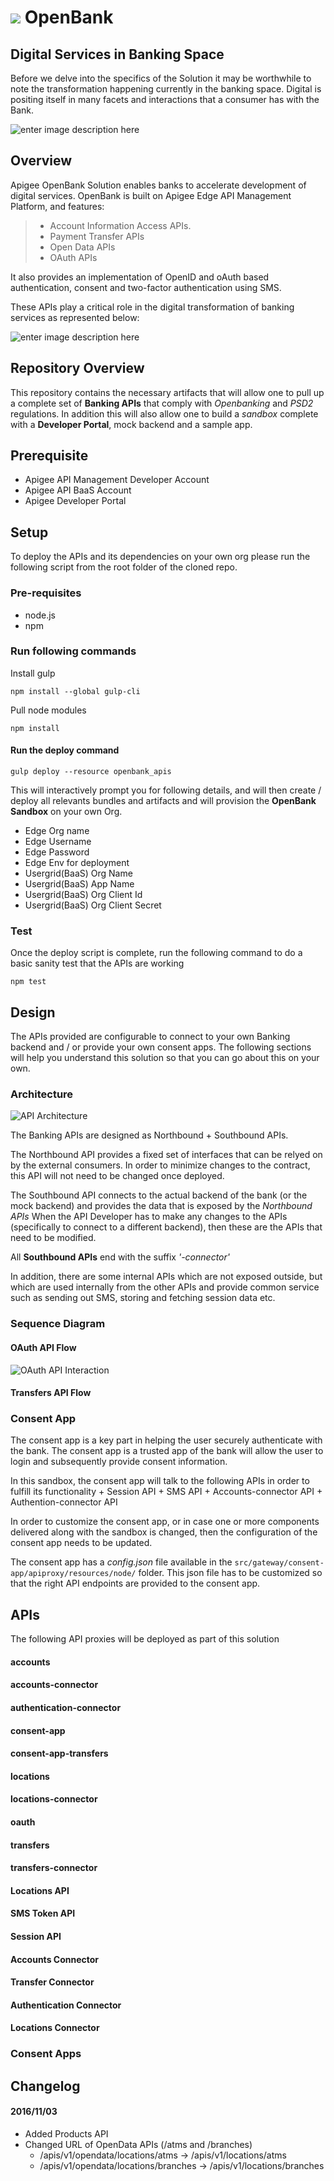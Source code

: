 # <a href="http://apigee.com/"><img src="http://apigee.com/about/sites/all/themes/apigee_themes/apigee_mktg/images/logo.png"/></a> OpenBank

## Digital Services in Banking Space

Before we delve into the specifics of the Solution it may be worthwhile to note
the transformation happening currently in the banking space. Digital is positing
itself in many facets and interactions that a consumer has with the Bank.

![enter image description
here](http://openbank.apigee.com/sites/default/files/openbanking_position.png)

## Overview

Apigee OpenBank Solution enables banks to accelerate development of digital
services. OpenBank is built on Apigee Edge API Management Platform, and
features:

> -   Account Information Access APIs.
> -   Payment Transfer APIs
> -   Open Data APIs
> -   OAuth APIs

It also provides an implementation of OpenID and oAuth based authentication,
consent and two-factor authentication using SMS.

These APIs play a critical role in the digital transformation of banking
services as represented below:

![enter image description
here](http://openbank.apigee.com/sites/default/files/openbank_architecture.png)

## Repository Overview

This repository contains the necessary artifacts that will allow one to pull up
a complete set of **Banking APIs** that comply with _Openbanking_ and _PSD2_
regulations. In addition this will also allow one to build a _sandbox_ complete
with a **Developer Portal**, mock backend and a sample app.

## Prerequisite

+   Apigee API Management Developer Account
+   Apigee API BaaS Account
+   Apigee Developer Portal

## Setup

To deploy the APIs and its dependencies on your own org please run the following
script from the root folder of the cloned repo.

### Pre-requisites
+ node.js 
+ npm

### Run following commands
Install gulp 
```
npm install --global gulp-cli
```

Pull node modules
```
npm install
```

#### Run the deploy command
```
gulp deploy --resource openbank_apis
```

This will interactively prompt you for following details, and will then create / deploy all relevants bundles and artifacts and will provision the **OpenBank Sandbox** on your own Org.

+ Edge Org name
+ Edge Username
+ Edge Password
+ Edge Env for deployment
+ Usergrid(BaaS) Org Name
+ Usergrid(BaaS) App Name
+ Usergrid(BaaS) Org Client Id
+ Usergrid(BaaS) Org Client Secret 


### Test

Once the deploy script is complete, run the following command to do a basic sanity test that the APIs are working

```
npm test
```

## Design

The APIs provided are configurable to connect to your own Banking backend and /
or provide your own consent apps. The following sections will help you
understand this solution so that you can go about this on your own.

### Architecture

![API Architecture](http://imageshack.com/a/img922/3760/tCOiYq.png)

The Banking APIs are designed as Northbound + Southbound APIs.

The Northbound API provides a fixed set of interfaces that can be relyed on by
the external consumers. In order to minimize changes to the contract, this API
will not need to be changed once deployed.

The Southbound API connects to the actual backend of the bank (or the mock
backend) and provides the data that is exposed by the _Northbound APIs_ When the
API Developer has to make any changes to the APIs (specifically to connect to a
different backend), then these are the APIs that need to be modified.

All **Southbound APIs** end with the suffix _'-connector'_

In addition, there are some internal APIs which are not exposed outside, but
which are used internally from the other APIs and provide common service such as
sending out SMS, storing and fetching session data etc.

### Sequence Diagram

#### OAuth API Flow

![OAuth API
Interaction](http://www.websequencediagrams.com/files/render?link=R39gE_mlfbXyVC0IS1Z8)

#### Transfers API Flow

### Consent App

The consent app is a key part in helping the user securely authenticate with the
bank. The consent app is a trusted app of the bank will allow the user to login
and subsequently provide consent information.

In this sandbox, the consent app will talk to the following APIs in order to
fulfill its functionality + Session API + SMS API + Accounts-connector API +
Authention-connector API

In order to customize the consent app, or in case one or more components
delivered along with the sandbox is changed, then the configuration of the
consent app needs to be updated.

The consent app has a _config.json_ file available in the
`src/gateway/consent-app/apiproxy/resources/node/` folder. This json file has to
be customized so that the right API endpoints are provided to the consent app.

## APIs

The following API proxies will be deployed as part of this solution

#### accounts

#### accounts-connector

#### authentication-connector

#### consent-app

#### consent-app-transfers

#### locations

#### locations-connector

#### oauth

#### transfers

#### transfers-connector

#### Locations API

#### SMS Token API

#### Session API

#### Accounts Connector

#### Transfer Connector

#### Authentication Connector

#### Locations Connector

### Consent Apps

## Changelog

#### 2016/11/03

*   Added Products API
*   Changed URL of OpenData APIs (/atms and /branches)
    *   /apis/v1/opendata/locations/atms -> /apis/v1/locations/atms
    *   /apis/v1/opendata/locations/branches -> /apis/v1/locations/branches
